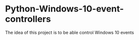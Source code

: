 # Python-Windows-10-event-controllers
The idea of this project is to be able control Windows 10 events
